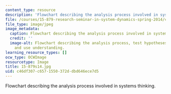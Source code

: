 ```yaml
---
content_type: resource
description: 'Flowchart describing the analysis process involved in systems thinking. '
file: /courses/15-879-research-seminar-in-system-dynamics-spring-2014/c46df307c6571550372ddbd646ece7d5_15-879s14.jpg
file_type: image/jpeg
image_metadata:
  caption: Flowchart describing the analysis process involved in system dynamics modeling.
  credit: ''
  image-alt: Flowchart describing the analysis process, test hypotheses, and test
    and use understanding.
learning_resource_types: []
ocw_type: OCWImage
resourcetype: Image
title: 15-879s14.jpg
uid: c46df307-c657-1550-372d-dbd646ece7d5
---
```

Flowchart describing the analysis process involved in systems thinking. 

